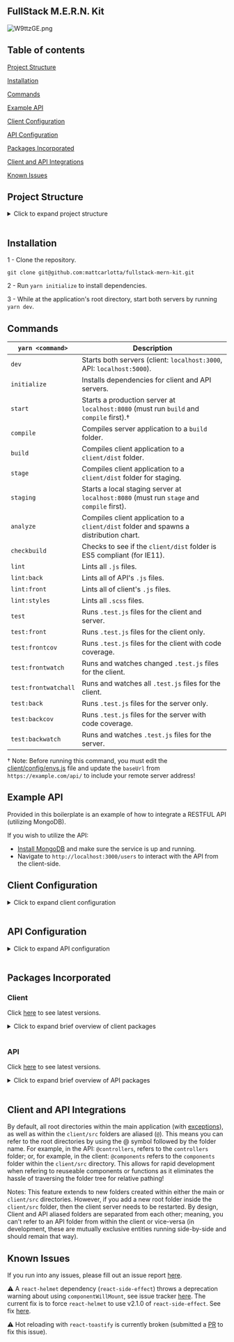 ## FullStack M.E.R.N. Kit

![W9ttzGE.png](https://i.imgur.com/W9ttzGE.png)

## Table of contents

[Project Structure](#project-structure)

[Installation](#installation)

[Commands](#commands)

[Example API](#example-api)

[Client Configuration](#client-configuration)

[API Configuration](#api-configuration)

[Packages Incorporated](#packages-incorporated)

[Client and API Integrations](#client-and-api-integrations)

[Known Issues](#known-issues)

## Project Structure

<details>
<summary>Click to expand project structure</summary>
<pre><code>
├── client
|   ├── dist
|   |   ├── css
|   |   |   ├── main.[contenthash:8].css
|   |   |   └── main.[contenthash:8].css.map
|   |   ├── js
|   |   |   ├── main.[hash].js
|   |   |   └── main.[hash].js.map
|   |   ├── media
|   |   |   └── [hash].[ext]
|   |   ├── favicon.ico
|   |   └── index.html
|   |
|   ├── config
|   |   ├── devServer.js
|   |   ├── envs.js
|   |   ├── optimization.js
|   |   ├── output.js
|   |   ├── paths.js
|   |   ├── plugins.js
|   |   └── rules.js
|   |
|   ├── public
|   |   ├── favicon.ico
|   |   └── index.html
|   |
|   ├── src
|   |   ├── actions
|   |   ├── components
|   |   ├── containers
|   |   ├── images
|   |   ├── pages
|   |   ├── reducers
|   |   ├── root
|   |   ├── routes
|   |   ├── sagas
|   |   ├── styles
|   |   ├── types
|   |   ├── utils
|   |   └── index.js
|   |
|   └── webpack.config.js
|
├── controllers
├── database
├── env
├── middlewares
├── models
├── routes
├── server
├── utils
└── app.js
</code></pre>
</details>
<br />

## Installation

1 - Clone the repository.

```
git clone git@github.com:mattcarlotta/fullstack-mern-kit.git
```

2 - Run `yarn initialize` to install dependencies.

3 - While at the application's root directory, start both servers by running `yarn dev`.

## Commands

| `yarn <command>`     | Description                                                                               |
| -------------------- | ----------------------------------------------------------------------------------------- |
| `dev`                | Starts both servers (client: `localhost:3000`, API: `localhost:5000`).                    |
| `initialize`         | Installs dependencies for client and API servers.                                         |
| `start`              | Starts a production server at `localhost:8080` (must run `build` and `compile` first).†   |
| `compile`            | Compiles server application to a `build` folder.                                          |
| `build`              | Compiles client application to a `client/dist` folder.                                    |
| `stage`              | Compiles client application to a `client/dist` folder for staging.                        |
| `staging`            | Starts a local staging server at `localhost:8080` (must run `stage` and `compile` first). |
| `analyze`            | Compiles client application to a `client/dist` folder and spawns a distribution chart.    |
| `checkbuild`         | Checks to see if the `client/dist` folder is ES5 compliant (for IE11).                    |
| `lint`               | Lints all `.js` files.                                                                    |
| `lint:back`          | Lints all of API's `.js` files.                                                           |
| `lint:front`         | Lints all of client's `.js` files.                                                        |
| `lint:styles`        | Lints all `.scss` files.                                                                  |
| `test`               | Runs `.test.js` files for the client and server.                                          |
| `test:front`         | Runs `.test.js` files for the client only.                                                |
| `test:frontcov`      | Runs `.test.js` files for the client with code coverage.                                  |
| `test:frontwatch`    | Runs and watches changed `.test.js` files for the client.                                 |
| `test:frontwatchall` | Runs and watches all `.test.js` files for the client.                                     |
| `test:back`          | Runs `.test.js` files for the server only.                                                |
| `test:backcov`       | Runs `.test.js` files for the server with code coverage.                                  |
| `test:backwatch`     | Runs and watches `.test.js` files for the server.                                         |

† Note: Before running this command, you must edit the <a href="https://github.com/mattcarlotta/fullstack-mern-kit/blob/updated/client/config/envs.js#L11-L14">client/config/envs.js</a> file and update the `baseUrl` from `https://example.com/api/` to include your remote server address!

## Example API

Provided in this boilerplate is an example of how to integrate a RESTFUL API (utilizing MongoDB).

If you wish to utilize the API:

- <a href="https://docs.mongodb.com/manual/installation/#mongodb-community-edition">Install MongoDB</a> and make sure the service is up and running.
- Navigate to `http://localhost:3000/users` to interact with the API from the client-side.

## Client Configuration

<details>
<summary>Click to expand client configuration</summary>
<pre><code>
- client/src/config/devServer.js: webpack devServer options.
- client/src/config/envs.js: webpack environment variables.
- client/src/config/optimization.js: webpack optimization options.
- client/src/config/output.js: webpack output options.
- client/src/config/paths.js: webpack config folder paths.
- client/src/config/plugins.js: webpack plugins options.
- client/src/config/rules.js: webpack rules functions.
- client/webpack.config.js: a single webpack environment based config.
- client/src/client/tests/setup/setupTest.js: enzyme test setup for your React components.
- client/src/styles/assets: media assets imports.
- client/src/styles/extensions: partial shared extensions.
- client/src/styles/globals: global asset imports (see notes in <a href="https://github.com/mattcarlotta/fullstack-mern-kit/blob/master/client/src/styles/globals/globals.scss#L1-L32">global.scss</a> for important information).
- client/src/styles/variables: partial shared variables.
- client/src/styles/styles.scss: indexed partial files for easier sharing (see notes in <a href="https://github.com/mattcarlotta/fullstack-mern-kit/blob/master/client/src/styles/styles.scss#L1-L48">styles.scss</a> for important information).
- client/src/utils/__mocks__/mockAxios.js: a mocked axios instance for testing.
- client/src/utils/setup/setupTest.js: enzyme test setup for your React components.
- client/src/utils/axiosConfig.js: custom axios configuration.
- client/src/utils/index.js: custom test functions.
- client/.browserslistrc: browsers list config (for babel transpiling).
- client/.eslintignore: eslint config for ignoring scss files.
- client/.eslintrc: eslint config for linting js files.
- client/.prettierc: prettier config.
- client/.stylelintrc.json: stylelint config for linting scss files.
- client/babel.config.js: babel config for react js files.
- client/jest.json: jest config.
</code></pre>
</details>
<br />

## API Configuration

<details>
<summary>Click to expand API configuration</summary>
<pre><code>
- controllers: express route controllers.
- database: mongoose connection to local mongodb.
- env: environment variables.
- middlewares: express middlewares.
- models: mongoose models for a local mongodb.
- routes: express routes.
- seeds: mongo seed file.
- server: express configuration.
- utils: configurations for running a test environment and misc. helper functions.
- app.js: API initialization configuration (using babel-node for ES6 import/export syntax)
</code></pre>
</details>
<br />

## Packages Incorporated

### Client

Click <a href="https://github.com/mattcarlotta/fullstack-mern-kit/blob/master/client/package.json#L106-L195">here</a> to see latest versions.

<details>
<summary>Click to expand brief overview of client packages</summary>
<pre><code>
- <a href="https://github.com/axios/axios">Axios</a>
- <a href="https://github.com/babel/babel">Babel</a>
- <a href="https://github.com/webpack-contrib/css-loader">CSS Loader</a>
- <a href="https://github.com/supasate/connected-react-router">Connected React Router</a>
- <a href="https://github.com/eslint/eslint/">Eslint</a>
- <a href="http://airbnb.io/enzyme/">Enzyme</a>
- <a href="https://github.com/smooth-code/error-overlay-webpack-plugin">Error Overlay Webpack Plugin</a>
- <a href="https://github.com/geowarin/friendly-errors-webpack-plugin">Friendly Errors Webpack Plugin</a>
- <a href="https://github.com/ReactTraining/history">History</a>
- <a href="https://github.com/typicode/husky">Husky</a>
- <a href="https://github.com/facebook/jest">Jest</a>
- <a href="https://github.com/lodash/lodash">Lodash</a>
- <a href="https://github.com/webpack-contrib/mini-css-extract-plugin">Mini CSS Extract Plugin</a>
- <a href="https://github.com/expressjs/morgan">Morgan</a>
- <a href="https://github.com/prettier/prettier">Prettier</a>
- <a href="https://github.com/facebook/prop-types">PropTypes</a>
- <a href="https://github.com/facebook/react">React</a>
- <a href="https://github.com/ReactTraining/react-router/tree/master/packages/react-router-dom">React Router Dom</a>
- <a href="https://github.com/reduxjs/redux">Redux</a>
- <a href="https://github.com/zalmoxisus/redux-devtools-extension">Redux DevTools Extension</a>
- <a href="https://redux-saga.js.org/">Redux Saga</a>
- <a href="https://github.com/webpack-contrib/sass-loader">Sass Loader</a>
- <a href="https://stylelint.io/">Stylelint</a>
- <a href="https://github.com/kristerkari/stylelint-scss">Stylelint-SCSS</a>
- <a href="https://github.com/stylelint/stylelint-config-recommended">Stylelint-Config-Recommended</a>
- <a href="https://github.com/styled-components/styled-components">Stylized Components</a>
- <a href="https://github.com/webpack-contrib/style-loader">Style Loader</a>
- <a href="https://github.com/webpack/webpack">Webpack</a>
- <a href="https://www.npmjs.com/package/webpackbar">Webpackbar</a>
- <a href="https://github.com/webpack/webpack-dev-server">Webpack Dev Server (Hot Loaded)</a>
</code></pre>
</details>
<br />

### API

Click <a href="https://github.com/mattcarlotta/fullstack-mern-kit/blob/master/package.json#L50-L85">here</a> to see latest versions.

<details>
<summary>Click to expand brief overview of API packages</summary>
<pre><code>
- <a href="https://github.com/petkaantonov/bluebird">Bluebird</a>
- <a href="https://github.com/expressjs/body-parser">Body Parser</a>
- <a href="https://github.com/expressjs/compression">Compression</a>
- <a href="https://github.com/kimmobrunfeldt/concurrently">Concurrently</a>
- <a href="https://github.com/jarradseers/consign">Consign</a>
- <a href="https://github.com/expressjs/cors">CORS</a>
- <a href="http://expressjs.com/">Express</a>
- <a href="https://momentjs.com/timezone/">Moment Timezone</a>
- <a href="https://mongoosejs.com/">Mongoose</a>
- <a href="https://github.com/expressjs/morgan">Morgan</a>
- <a href="http://www.passportjs.org/">Passport</a>
- <a href="https://github.com/jaredhanson/passport-local">Passport Local</a>
- <a href="https://github.com/prettier/prettier">Prettier</a>
</code></pre>
</details>
<br />

## Client and API Integrations

By default, all root directories within the main application (with <a href="https://github.com/mattcarlotta/fullstack-mern-kit/blob/master/babel.config.js#L4">exceptions</a>), as well as within the `client/src` folders are aliased (`@`). This means you can refer to the root directories by using the @ symbol followed by the folder name. For example, in the API: `@controllers`, refers to the `controllers` folder; or, for example, in the client: `@components` refers to the `components` folder within the `client/src` directory. This allows for rapid development when refering to reuseable components or functions as it eliminates the hassle of traversing the folder tree for relative pathing!

Notes: This feature extends to new folders created within either the main or `client/src` directories. However, if you add a new root folder inside the `client/src` folder, then the client server needs to be restarted. By design, Client and API aliased folders are separated from each other; meaning, you can't refer to an API folder from within the client or vice-versa (in development, these are mutually exclusive entities running side-by-side and should remain that way).

## Known Issues

If you run into any issues, please fill out an issue report <a href="https://github.com/mattcarlotta/fullstack-mern-kit/issues">here</a>.

⚠️ A `react-helmet` dependency (`react-side-effect`) throws a deprecation warning about using `componentWillMount`, see issue tracker <a href="https://github.com/nfl/react-helmet/issues/426">here</a>. The current fix is to force `react-helmet` to use v2.1.0 of `react-side-effect`. See fix <a href="https://github.com/mattcarlotta/fullstack-mern-kit/blob/master/client/package.json#L125">here</a>.

⚠️ Hot reloading with `react-toastify` is currently broken (submitted a <a href="https://github.com/fkhadra/react-toastify/issues/357#issuecomment-568145180">PR</a> to fix this issue).
